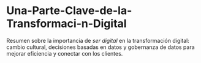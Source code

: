 # Una-Parte-Clave-de-la-Transformaci-n-Digital
Resumen sobre la importancia de *ser digital* en la transformación digital: cambio cultural, decisiones basadas en datos y gobernanza de datos para mejorar eficiencia y conectar con los clientes.
